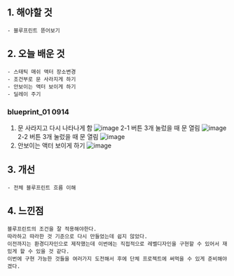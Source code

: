 ## 1. 해야할 것
```
- 블루프린트 뜯어보기
```

## 2. 오늘 배운 것
```
- 스태틱 매쉬 액터 장소변경
- 조건부로 문 사라지게 하기
- 안보이는 액터 보이게 하기
- 딜레이 주기
```
### blueprint_01 0914
1. 문 사라지고 다시 나타나게 함
![image](https://github.com/JM94Ent/TIL-WIL/assets/143363550/4cb7a77e-e3c2-44be-a88c-f36f0c93913a)
2-1 버튼 3개 눌렀을 때 문 열림
![image](https://github.com/JM94Ent/TIL-WIL/assets/143363550/5a94e890-a96b-47c3-a2b4-7e05935091bc)
2-2 버튼 3개 눌렀을 때 문 열림
![image](https://github.com/JM94Ent/TIL-WIL/assets/143363550/b3315146-d736-4f54-89d2-18db3f9c7345)
3. 안보이는 액터 보이게 하기
![image](https://github.com/JM94Ent/TIL-WIL/assets/143363550/bd234382-ab57-4bc3-9bba-bfed97ed8d83)


## 3. 개선
```
- 전체 블루프린트 흐름 이해
```

## 4. 느낀점
```
블루프린트의 조건을 잘 적용해야한다.
따라하고 따라한 것 기준으로 다시 만들었는데 쉽지 않았다.
이전까지는 환경디자인으로 제작했는데 이번에는 직접적으로 레벨디자인을 구현할 수 있어서 재밌게 할 수 있을 것 같다.
이번에 구현 가능한 것들을 여러가지 도전해서 후에 단체 프로젝트에 써먹을 수 있게 준비해야겠다.
```
